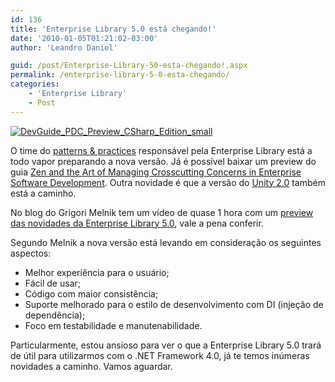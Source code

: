```yaml
---
id: 136
title: 'Enterprise Library 5.0 está chegando!'
date: '2010-01-05T01:21:02-03:00'
author: 'Leandro Daniel'

guid: /post/Enterprise-Library-50-esta-chegando!.aspx
permalink: /enterprise-library-5-0-esta-chegando/
categories:
    - 'Enterprise Library'
    - Post
---
```


[![DevGuide_PDC_Preview_CSharp_Edition_small](http://leandrodaniel.com/pics/WindowsLiveWriter/EnterpriseLibrary5.0estchegando/260D9FBD/DevGuide_PDC_Preview_CSharp_Edition_small_thumb.png "DevGuide_PDC_Preview_CSharp_Edition_small")](http://leandrodaniel.com/pics/WindowsLiveWriter/EnterpriseLibrary5.0estchegando/3498C1AF/DevGuide_PDC_Preview_CSharp_Edition_small.png)

O time do [patterns &amp; practices](http://go.microsoft.com/fwlink/?LinkId=150475) responsável pela Enterprise Library está a todo vapor preparando a nova versão. Já é possível baixar um preview do guia [Zen and the Art of Managing Crosscutting Concerns in Enterprise Software Development](http://entlib.codeplex.com/Release/ProjectReleases.aspx?ReleaseId=35832). Outra novidade é que a versão do [Unity 2.0](http://unity.codeplex.com/sourcecontrol/list/changesets?ProjectName=unity) também está a caminho.

No blog do Grigori Melnik tem um vídeo de quase 1 hora com um [preview das novidades da Enterprise Library 5.0](http://blogs.msdn.com/agile/archive/2009/12/07/enterprise-library-5-0-preview-video-posted), vale a pena conferir.

Segundo Melnik a nova versão está levando em consideração os seguintes aspectos:

- Melhor experiência para o usuário;
- Fácil de usar;
- Código com maior consistência;
- Suporte melhorado para o estilo de desenvolvimento com DI (injeção de dependência);
- Foco em testabilidade e manutenabilidade.

Particularmente, estou ansioso para ver o que a Enterprise Library 5.0 trará de útil para utilizarmos com o .NET Framework 4.0, já te temos inúmeras novidades a caminho. Vamos aguardar.